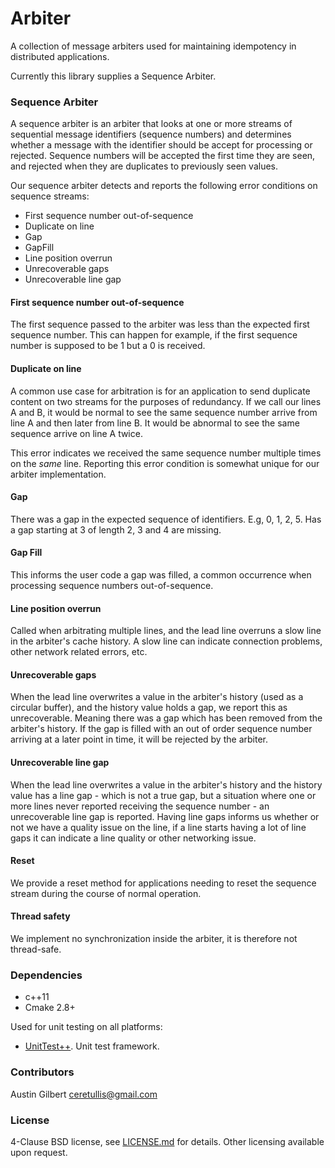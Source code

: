 # Arbiter

A collection of message arbiters used for maintaining idempotency in distributed applications. 

Currently this library supplies a Sequence Arbiter. 

### Sequence Arbiter 

A sequence arbiter is an arbiter that looks at one or more streams of sequential message identifiers (sequence numbers) and determines whether a message with the identifier should be accept for processing or rejected. Sequence numbers will be accepted the first time they are seen, and rejected when they are duplicates to previously seen values.

Our sequence arbiter detects and reports the following error conditions on sequence streams:

- First sequence number out-of-sequence
- Duplicate on line
- Gap
- GapFill 
- Line position overrun
- Unrecoverable gaps
- Unrecoverable line gap

#### First sequence number out-of-sequence 

The first sequence passed to the arbiter was less than the expected first sequence number. This can happen for example, if the first sequence number is supposed to be 1 but a 0 is received. 

#### Duplicate on line

A common use case for arbitration is for an application to send duplicate content on two streams for the purposes of redundancy. If we call our lines A and B, it would be normal to see the same sequence number arrive from line A and then later from line B. It would be abnormal to see the same sequence arrive on line A twice. 

This error indicates we received the same sequence number multiple times on the _same_ line. Reporting this error condition is somewhat unique for our arbiter implementation.

#### Gap 

There was a gap in the expected sequence of identifiers. E.g, 0, 1, 2, 5. Has a gap starting at 3 of length 2, 3 and 4 are missing.

#### Gap Fill 

This informs the user code a gap was filled, a common occurrence when processing sequence numbers out-of-sequence.

#### Line position overrun 

Called when arbitrating multiple lines, and the lead line overruns a slow line in the arbiter's cache history. A slow line can indicate connection problems, other network related errors, etc.

#### Unrecoverable gaps 

When the lead line overwrites a value in the arbiter's history (used as a circular buffer), and the history value holds a gap, we report this as unrecoverable. Meaning there was a gap which has been removed from the arbiter's history. If the gap is filled with an out of order sequence number arriving at a later point in time, it will be rejected by the arbiter. 

#### Unrecoverable line gap 

When the lead line overwrites a value in the arbiter's history and the history value has a line gap - which is not a true gap, but a situation where one or more lines never reported receiving the sequence number - an unrecoverable line gap is reported. Having line gaps informs us whether or not we have a quality issue on the line, if a line starts having a lot of line gaps it can indicate a line quality or other networking issue.

#### Reset

We provide a reset method for applications needing to reset the sequence stream during the course of normal operation.

#### Thread safety

We implement no synchronization inside the arbiter, it is therefore not thread-safe. 

### Dependencies 

- c++11 
- Cmake 2.8+

Used for unit testing on all platforms: 

- [UnitTest++](https://github.com/unittest-cpp/unittest-cpp). Unit test framework.

### Contributors 

Austin Gilbert <ceretullis@gmail.com>

### License

4-Clause BSD license, see [LICENSE.md](LICENSE.md) for details. Other licensing available upon request. 
